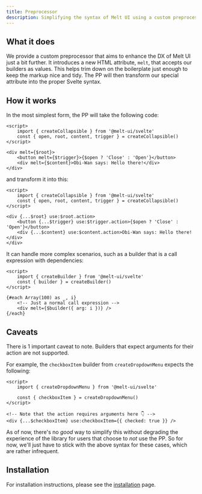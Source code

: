 ```yaml
---
title: Preprocessor
description: Simplifying the syntax of Melt UI using a custom preprocessor.
---
```


## What it does

We provide a custom preprocessor that aims to enhance the DX of Melt UI just a bit further. It
introduces a new HTML attribute, `melt`, that accepts our builders as values. This helps trim down
on the boilerplate just enough to keep the markup nice and tidy. The PP will then transform our
special attribute into the proper Svelte syntax.

## How it works

In the most simplest form, the PP will take the following code:

```svelte
<script>
	import { createCollapsible } from '@melt-ui/svelte'
	const { open, root, content, trigger } = createCollapsible()
</script>

<div melt={$root}>
	<button melt={$trigger}>{$open ? 'Close' : 'Open'}</button>
	<div melt={$content}>Obi-Wan says: Hello there!</div>
</div>
```

and transform it into this:

```svelte
<script>
	import { createCollapsible } from '@melt-ui/svelte'
	const { open, root, content, trigger } = createCollapsible()
</script>

<div {...$root} use:$root.action>
	<button {...$trigger} use:$trigger.action>{$open ? 'Close' : 'Open'}</button>
	<div {...$content} use:$content.action>Obi-Wan says: Hello there!</div>
</div>
```

It can handle more complex scenarios, such as a builder that is a call expression with dependencies:

```svelte
<script>
	import { createBuilder } from '@melt-ui/svelte'
	const { builder } = createBuilder()
</script>

{#each Array(100) as _, i}
	<!-- Just a normal call expression -->
	<div melt={$builder({ arg: i })} />
{/each}
```

## Caveats

There is 1 important caveat to note. Builders that expect arguments for their action are not
supported.

For example, the `checkboxItem` builder from `createDropdownMenu` expects the following:

```svelte
<script>
	import { createDropdownMenu } from '@melt-ui/svelte'

	const { checkboxItem } = createDropdownMenu()
</script>

<!-- Note that the action requires arguments here 👇 -->
<div {...$checkboxItem} use:checkboxItem={{ checked: true }} />
```

As of now, there's no _good_ way to simplify this without degrading the experience of the library
for users that choose to _not_ use the PP. So for now, we'll just have to stick with the above
syntax for these cases, which are rather infrequent.

## Installation

For installation instructions, please see the [installation](/docs/installation) page.
